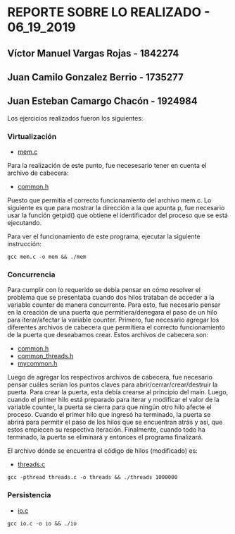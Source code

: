 # REPORTE SOBRE LO REALIZADO - 06_19_2019

## Víctor Manuel Vargas Rojas  - 1842274
## Juan Camilo Gonzalez Berrio - 1735277 
## Juan Esteban Camargo Chacón - 1924984

Los ejercicios realizados fueron los siguientes:

### Virtualización

* [mem.c](mem.c)

Para la realización de este punto, fue necesesario tener en cuenta el archivo de cabecera:

* [common.h](common.h)

Puesto que permitia el correcto funcionamiento del archivo mem.c. Lo siguiente es que
para mostrar la dirección a la que apunta p, fue necesario usar la función getpid() que
obtiene el identificador del proceso que se está ejecutando.
 
Para ver el funcionamiento de este programa, ejecutar la siguiente instrucción:

```
gcc mem.c -o mem && ./mem
```
### Concurrencia

Para cumplir con lo requerido se debía pensar en cómo resolver el problema que se presentaba
cuando dos hilos trataban de acceder a la variable counter de manera concurrente. Para esto,
fue necesario pensar en la creación de una puerta que permitiera/denegara el paso de un hilo
para iterar/afectar la variable counter. Primero, fue necesario agregar los diferentes archivos
de cabecera que permitiera el correcto funcionamiento de la puerta que deseabamos crear. Estos
archivos de cabecera son:

* [common.h](common.h)
* [common_threads.h](common_threads.h)
* [mycommon.h](mycommon.h)

Luego de agregar los respectivos archivos de cabecera, fue necesario pensar cuáles serían los puntos
claves para abrir/cerrar/crear/destruir la puerta. Para crear la puerta, esta debía crearse al principio
del main. Luego, cuando el primer hilo está preparado para iterar y modificar el valor de la variable
counter, la puerta se cierra para que ningún otro hilo afecte el proceso. Cuando el primer hilo que ingresó
ha terminado, la puerta se abrirá para permitir el paso de los hilos que se encuentran atrás y así, que
estos empiecen su respectiva iteración. Finalmente, cuando todo ha terminado, la puerta se eliminará y entonces
el programa finalizará. 

El archivo dónde se encuentra el código de hilos (modificado) es:

* [threads.c](threads.c)

```
gcc -pthread threads.c -o threads && ./threads 1000000
```

### Persistencia

* [io.c](io.c)

```
gcc io.c -o io && ./io
```
